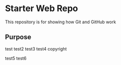 # Starter Web Repo

This repository is for showing how Git and GitHub work

## Purpose
test
test2
test3
test4
copyright

test5
test6
